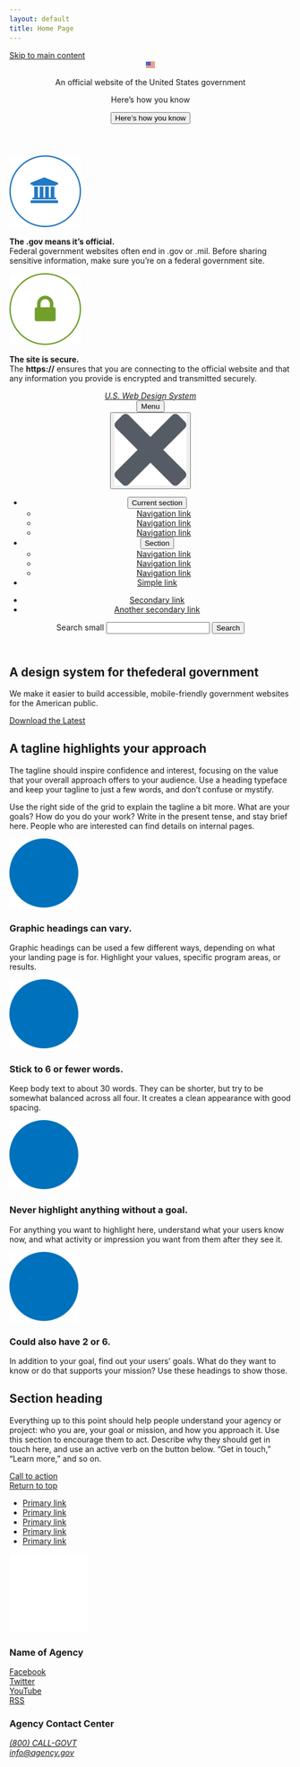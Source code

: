 ```yaml
---
layout: default
title: Home Page
---
```

<div>
	<a class="usa-skipnav" href="#main-content">Skip to main content</a>
</div>
<div class="usa-banner">
	<div class="usa-accordion">
		<header class="usa-banner__header">
			<div class="usa-banner__inner">
				<div class="grid-col-auto">
					<img class="usa-banner__header-flag" src="assets/uswds/img/us_flag_small.png" alt="U.S. flag">
				</div>
				<div class="grid-col-fill tablet:grid-col-auto">
					<p class="usa-banner__header-text">An official website of the United States government</p>
					<p class="usa-banner__header-action" aria-hidden="true">Here’s how you know</p>
				</div>
				<button class="usa-accordion__button usa-banner__button"
				aria-expanded="false" aria-controls="gov-banner">
					<span class="usa-banner__button-text">Here’s how you know</span>
				</button>
			</div>
		</header>
	</div>
	<div class="usa-banner__content usa-accordion__content" id="gov-banner">
		<div class="grid-row grid-gap-lg">
			<div class="usa-banner__guidance tablet:grid-col-6">
				<img class="usa-banner__icon usa-media-block__img" src="assets/uswds/img/icon-dot-gov.svg" alt="Dot gov">
				<div class="usa-media-block__body">
					<p>
						<strong>The .gov means it’s official.</strong>
						<br>
						Federal government websites often end in .gov or .mil. Before sharing sensitive information, make sure you’re on a federal government site.
					</p>
				</div>
			</div>
			<div class="usa-banner__guidance tablet:grid-col-6">
				<img class="usa-banner__icon usa-media-block__img" src="assets/uswds/img/icon-https.svg" alt="Https">
				<div class="usa-media-block__body">
					<p>
						<strong>The site is secure.</strong>
						<br>
						The <strong>https://</strong> ensures that you are connecting to the official website and that any information you provide is encrypted and transmitted securely.
					</p>
				</div>
			</div>
		</div>
	</div>
</div>


<header class="usa-header usa-header--extended">
	<div class="usa-navbar">
		<div class="usa-logo" id="extended-logo">
			<em class="usa-logo__text"><a href="/" title="Home" aria-label="Home">U.S. Web Design System</a></em>
		</div>
		<button class="usa-menu-btn">Menu</button>
	</div>
	<nav aria-label="Primary navigation" class="usa-nav">
		<div class="usa-nav__inner">
			<button class="usa-nav__close"><img src="assets/uswds/img/close.svg" alt="close"></button>
			<ul class="usa-nav__primary usa-accordion">
				<li class="usa-nav__primary-item">
					<button class="usa-accordion__button usa-nav__link  usa-current" aria-expanded="false" aria-controls="extended-nav-section-one"><span>Current section</span></button>
					<ul id="extended-nav-section-one" class="usa-nav__submenu">
						<li class="usa-nav__submenu-item">
							<a href="#">Navigation link</a>
						</li>
						<li class="usa-nav__submenu-item">
							<a href="#">Navigation link</a>
						</li>
						<li class="usa-nav__submenu-item">
							<a href="#">Navigation link</a>
						</li>
					</ul>
				</li>
				<li class="usa-nav__primary-item">
					<button class="usa-accordion__button usa-nav__link" aria-expanded="false" aria-controls="extended-nav-section-two"><span>Section</span></button>
					<ul id="extended-nav-section-two" class="usa-nav__submenu">
						<li class="usa-nav__submenu-item">
							<a href="#">Navigation link</a>
						</li>
						<li class="usa-nav__submenu-item">
							<a href="#">Navigation link</a>
						</li>
						<li class="usa-nav__submenu-item">
							<a href="#">Navigation link</a>
						</li>
					</ul>
				</li>
				<li class="usa-nav__primary-item">
					<a class="usa-nav__link" href="javascript:void(0)"><span>Simple link</span></a>
				</li>
			</ul>
			<div class="usa-nav__secondary">
				<ul class="usa-nav__secondary-links">
					<li class="usa-nav__secondary-item">
						<a href="">Secondary link</a>
					</li>
					<li class="usa-nav__secondary-item">
						<a href="">Another secondary link</a>
					</li>
				</ul>
				<form class="usa-search usa-search--small ">
					<div role="search">
						<label class="usa-sr-only" for="extended-search-field-small">Search small</label>
						<input class="usa-input" id="extended-search-field-small" type="search" name="search">
						<button class="usa-button" type="submit"><span class="usa-sr-only">Search</span></button>
					</div>
				</form>
			</div>
		</div>
	</nav>
</header>


<main id="main-content">
	<section class="usa-hero">
		<div class="grid-container">
			<div class="usa-hero__callout">
				<h1 class="usa-hero__heading"><span class="usa-hero__heading--alt">A design system for the</span>federal government</h1>
				<p>We make it easier to build accessible, mobile-friendly government websites for the American public.</p>
				<a class="usa-button" href="javascript:void(0)">Download the Latest</a>
			</div>
		</div>
	</section>
	<section class="grid-container usa-section">
		<div class="grid-row grid-gap">
			<div class="tablet:grid-col-4">
				<h2 class="font-heading-xl margin-top-0 tablet:margin-bottom-0">A tagline highlights your approach</h2>
			</div>
			<div class="tablet:grid-col-8 usa-prose">
				<p>The tagline should inspire confidence and interest, focusing on the value that your overall approach offers to your audience. Use a heading typeface and keep your tagline to just a few words, and don’t confuse or mystify.</p>
				<p>Use the right side of the grid to explain the tagline a bit more. What are your goals? How do you do your work? Write in the present tense, and stay brief here. People who are interested can find details on internal pages.</p>
			</div>
		</div>
	</section>
	<section class="usa-graphic-list usa-section usa-section--dark">
		<div class="grid-container">
			<div class="usa-graphic-list__row grid-row grid-gap">
				<div class="usa-media-block tablet:grid-col">
					<img class="usa-media-block__img"  src="assets/uswds/img/circle-124.png" alt="Alt text">
					<div class="usa-media-block__body">
						<h3 class="usa-graphic-list__heading">Graphic headings can vary.</h3>
						<p>Graphic headings can be used a few different ways, depending on what your landing page is for. Highlight your values, specific program areas, or results.</p>
					</div>
				</div>
				<div class="usa-media-block tablet:grid-col">
					<img class="usa-media-block__img"  src="assets/uswds/img/circle-124.png" alt="Alt text">
					<div class="usa-media-block__body">
						<h3 class="usa-graphic-list__heading">Stick to 6 or fewer words.</h3>
						<p>Keep body text to about 30 words. They can be shorter, but try to be somewhat balanced across all four. It creates a clean appearance with good spacing.</p>
					</div>
				</div>
			</div>
			<div class="usa-graphic-list__row grid-row grid-gap">
				<div class="usa-media-block tablet:grid-col">
					<img class="usa-media-block__img"  src="assets/uswds/img/circle-124.png" alt="Alt text">
					<div class="usa-media-block__body">
						<h3 class="usa-graphic-list__heading">Never highlight anything without a goal.</h3>
						<p>For anything you want to highlight here, understand what your users know now, and what activity or impression you want from them after they see it.</p>
					</div>
				</div>
				<div class="usa-media-block tablet:grid-col">
					<img class="usa-media-block__img"  src="assets/uswds/img/circle-124.png" alt="Alt text">
					<div class="usa-media-block__body">
						<h3 class="usa-graphic-list__heading">Could also have 2 or 6.</h3>
						<p>In addition to your goal, find out your users’ goals. What do they want to know or do that supports your mission? Use these headings to show those.</p>
					</div>
				</div>
			</div>
		</div>
	</section>
	<section id="test-section-id" class="usa-section">
		<div class="grid-container">
			<h2 class="font-heading-xl margin-y-0">Section heading</h2>
			<p class="usa-intro">Everything up to this point should help people understand your agency or project: who you are, your goal or mission, and how you approach it. Use this section to encourage them to act. Describe why they should get in touch here, and use an active verb on the button below. “Get in touch,” “Learn more,” and so on.</p>
			<a class="usa-button usa-button--big" href="#">Call to action</a>
		</div>
	</section>
</main>


<footer class="usa-footer">
	<div class="grid-container usa-footer__return-to-top">
		<a href="#">Return to top</a>
	</div>
	<div class="usa-footer__primary-section">
		<nav class="usa-footer__nav">
			<ul class="grid-row grid-gap">
				<li class="mobile-lg:grid-col-4 desktop:grid-col-auto usa-footer__primary-content">
					<a class="usa-footer__primary-link" href="javascript:void(0);">Primary link</a>
				</li>
				<li class="mobile-lg:grid-col-4 desktop:grid-col-auto usa-footer__primary-content">
					<a class="usa-footer__primary-link" href="javascript:void(0);">Primary link</a>
				</li>
				<li class="mobile-lg:grid-col-4 desktop:grid-col-auto usa-footer__primary-content">
					<a class="usa-footer__primary-link" href="javascript:void(0);">Primary link</a>
				</li>
				<li class="mobile-lg:grid-col-4 desktop:grid-col-auto usa-footer__primary-content">
					<a class="usa-footer__primary-link" href="javascript:void(0);">Primary link</a>
				</li>
				<li class="mobile-lg:grid-col-4 desktop:grid-col-auto usa-footer__primary-content">
					<a class="usa-footer__primary-link" href="javascript:void(0);">Primary link</a>
				</li>
			</ul>
		</nav>
	</div>
	<div class="usa-footer__secondary-section">
		<div class="grid-container">
			<div class="grid-row grid-gap">
				<div class="usa-footer__logo grid-row mobile-lg:grid-col-6 mobile-lg:grid-gap-2">
					<div class="mobile-lg:grid-col-auto">
						<img class="usa-footer__logo-img" src="assets/uswds/img/logo-img.png" alt="">
					</div>
					<div class="mobile-lg:grid-col-auto">
						<h3 class="usa-footer__logo-heading">Name of Agency</h3>
					</div>
				</div>
				<div class="usa-footer__contact-links mobile-lg:grid-col-6">
					<div class="usa-footer__social-links grid-row grid-gap-1">
						<div class="grid-col-auto">
							<a class="usa-social-link usa-social-link--facebook" href="javascript:void(0);">
								<span>Facebook</span>
							</a>
						</div>
						<div class="grid-col-auto">
							<a class="usa-social-link usa-social-link--twitter" href="javascript:void(0);">
								<span>Twitter</span>
							</a>
						</div>
						<div class="grid-col-auto">
							<a class="usa-social-link usa-social-link--youtube" href="javascript:void(0);">
								<span>YouTube</span>
							</a>
						</div>
						<div class="grid-col-auto">
							<a class="usa-social-link usa-social-link--rss" href="javascript:void(0);">
								<span>RSS</span>
							</a>
						</div>
					</div>
					<h3 class="usa-footer__contact-heading">Agency Contact Center</h3>
					<address class="usa-footer__address">
						<div class="usa-footer__contact-info grid-row grid-gap">
							<div class="grid-col-auto">
								<a href="tel:1-800-555-5555">(800) CALL-GOVT</a>
							</div>
							<div class="grid-col-auto">
								<a href="mailto:info@agency.gov">info@agency.gov</a>
							</div>
						</div>
					</address>
				</div>
			</div>
		</div>
	</div>
</footer>